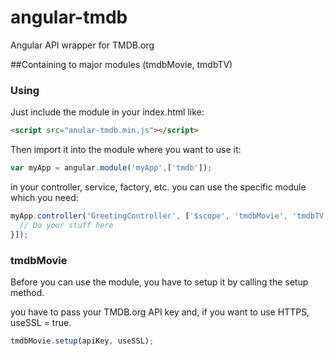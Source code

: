 # angular-tmdb
Angular API wrapper for TMDB.org

##Containing to major modules (tmdbMovie, tmdbTV)

### Using

Just include the module in your index.html like:
```html
<script src="anular-tmdb.min.js"></script>
```

Then import it into the module where you want to use it:
```javascript
var myApp = angular.module('myApp',['tmdb']);
```

in your controller, service, factory, etc. you can use the specific module which you need:
```javascript
myApp.controller('GreetingController', ['$scope', 'tmdbMovie', 'tmdbTV', function($scope, tmdbMovie, tmdbTV) {
  // Do your stuff here
}]);
```

### tmdbMovie

Before you can use the module, you have to setup it by calling the setup method.

you have to pass your TMDB.org API key and, if you want to use HTTPS, useSSL = true.

```javascript
tmdbMovie.setup(apiKey, useSSL);
```